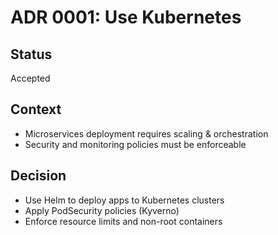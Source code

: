 # ADR 0001: Use Kubernetes

## Status

Accepted

## Context

- Microservices deployment requires scaling & orchestration
- Security and monitoring policies must be enforceable

## Decision

- Use Helm to deploy apps to Kubernetes clusters
- Apply PodSecurity policies (Kyverno)
- Enforce resource limits and non-root containers
